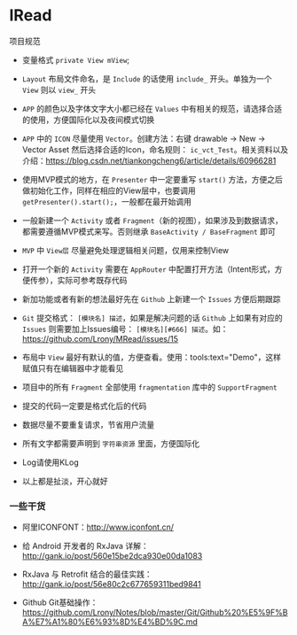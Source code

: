 IRead
============

项目规范

 * 变量格式 `private View mView`;

 * `Layout` 布局文件命名，是 `Include` 的话使用 `include_` 开头。单独为一个 `View` 则以 `view_` 开头

 * `APP` 的颜色以及字体文字大小都已经在 `Values` 中有相关的规范，请选择合适的使用，方便国际化以及夜间模式切换

 * `APP` 中的 `ICON` 尽量使用 `Vector`。创建方法：右键 drawable -> New -> Vector Asset 然后选择合适的Icon，命名规则： `ic_vct_Test`。相关资料以及介绍：https://blog.csdn.net/tiankongcheng6/article/details/60966281

 * 使用MVP模式的地方，在 `Presenter` 中一定要重写 `start()` 方法，方便之后做初始化工作，同样在相应的View层中，也要调用 `getPresenter().start();`，一般都在最开始调用

 * 一般新建一个 `Activity` 或者 `Fragment`（新的视图），如果涉及到数据请求，都需要遵循MVP模式来写。否则继承 `BaseActivity / BaseFragment` 即可

 * `MVP` 中 `View层` 尽量避免处理逻辑相关问题，仅用来控制View

 * 打开一个新的 `Activity` 需要在 `AppRouter` 中配置打开方法（Intent形式，方便传参），实际可参考既存代码

 * 新加功能或者有新的想法最好先在 `Github` 上新建一个 `Issues` 方便后期跟踪

 * `Git` 提交格式： `[模块名] 描述`，如果是解决问题的话 `Github` 上如果有对应的 `Issues` 则需要加上Issues编号： `[模块名][#666] 描述`。如： https://github.com/Lrony/MRead/issues/15

 * 布局中 `View` 最好有默认的值，方便查看。使用：tools:text="Demo"，这样赋值只有在编辑器中才能看见

 * 项目中的所有 `Fragment` 全部使用 `fragmentation` 库中的 `SupportFragment`

 * 提交的代码一定要是格式化后的代码

 * 数据尽量不要重复请求，节省用户流量

 * 所有文字都需要声明到 `字符串资源` 里面，方便国际化
 
 * Log请使用KLog

 * 以上都是扯淡，开心就好


### 一些干货

 * 阿里ICONFONT：http://www.iconfont.cn/

 * 给 Android 开发者的 RxJava 详解：http://gank.io/post/560e15be2dca930e00da1083

 * RxJava 与 Retrofit 结合的最佳实践：http://gank.io/post/56e80c2c677659311bed9841

 * Github Git基础操作：https://github.com/Lrony/Notes/blob/master/Git/Github%20%E5%9F%BA%E7%A1%80%E6%93%8D%E4%BD%9C.md
